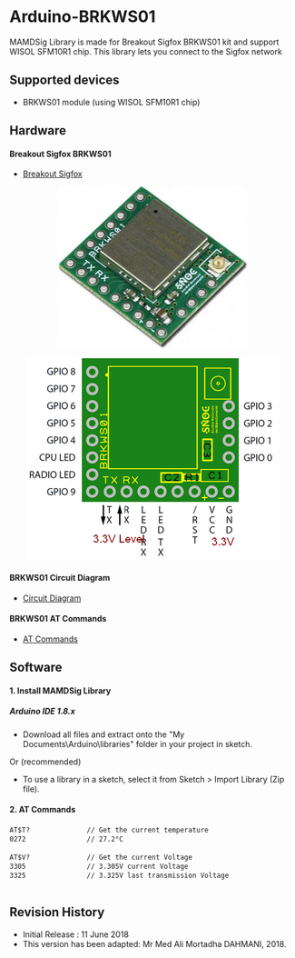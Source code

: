 Arduino-BRKWS01
========
MAMDSig Library is made for Breakout Sigfox BRKWS01 kit and support WISOL SFM10R1 chip. 
This library lets you connect to the Sigfox network

## Supported devices
* BRKWS01 module (using WISOL SFM10R1 chip)

## Hardware
#### Breakout Sigfox BRKWS01
* [Breakout Sigfox](https://yadom.fr/carte-breakout-sfm10r1.html "Breakout Sigfox")

<div style="text-align:center" markdown="1">

![Alt Text](https://raw.githubusercontent.com/MortadhaDAHMANI/Arduino-BRKWS01/master/yadom.jpg)

![Alt Text](https://raw.githubusercontent.com/MortadhaDAHMANI/Arduino-BRKWS01/master/pinout.png)

</div>

#### BRKWS01 Circuit Diagram
* [Circuit Diagram](https://yadom.fr/downloadable/download/sample/sample_id/160/ "Circuit Diagram")

#### BRKWS01 AT Commands
* [AT Commands](https://yadom.fr/downloadable/download/sample/sample_id/199/ "AT Commands")

## Software
#### 1. Install MAMDSig Library
##### Arduino IDE 1.8.x

* Download all files and extract onto the "My Documents\Arduino\libraries\" folder in your project in sketch.

Or (recommended)

* To use a library in a sketch, select it from Sketch > Import Library (Zip file).

#### 2. AT Commands
```
AT$T?              // Get the current temperature
0272               // 27.2°C

AT$V?              // Get the current Voltage
3305               // 3.305V current Voltage
3325               // 3.325V last transmission Voltage


```

## Revision History
* Initial Release : 11 June 2018
* This version has been adapted: Mr Med Ali Mortadha DAHMANI, 2018.
